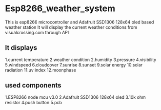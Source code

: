 # Esp8266_weather_system
This is esp8266 microcontroller and Adafruit SSD1306 128x64 oled based weather station
It will display the current weather conditions from visualcrossing.com through API

## It displays
1.current temperature
2.weather condition
2.humidity
3.pressure
4.visibility
5.windspeed
6.cloudcover
7.sunrise
8.sunset
9.solar energy
10.solar radiation
11.uv index
12.moonphase 

## used components
1.ESP8266 node mcu v3.0
2.Adafruit SSD1306 128x64 oled
3.10k ohm resistor
4.push button
5.pcb
